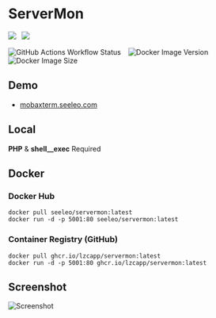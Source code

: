 # ServerMon

![](https://img.shields.io/badge/PHP-shell__exec-lightgrey?style=for-the-badge&logo=php)&ensp;
![](https://img.shields.io/website?label=servermon.lzc.app&style=for-the-badge&url=https%3A%2F%2Fservermon.lzc.app%2F)

![GitHub Actions Workflow Status](https://img.shields.io/github/actions/workflow/status/lzcapp/ServerMon/main.yml?style=for-the-badge)
&ensp; ![Docker Image Version](https://img.shields.io/docker/v/seeleo/servermon?style=for-the-badge)
&ensp;
![Docker Image Size](https://img.shields.io/docker/image-size/seeleo/servermon?style=for-the-badge)

## Demo

- [mobaxterm.seeleo.com](https://mobaxterm.seeleo.com/)

## Local

**PHP** & **shell__exec** Required

## Docker

### Docker Hub

```
docker pull seeleo/servermon:latest
docker run -d -p 5001:80 seeleo/servermon:latest
```


### Container Registry (GitHub)

```
docker pull ghcr.io/lzcapp/servermon:latest
docker run -d -p 5001:80 ghcr.io/lzcapp/servermon:latest
```

## Screenshot

![Screenshot](https://user-images.githubusercontent.com/12462465/154803703-2f41f8d5-c72d-40fa-85d3-c39cd79a300a.png)
